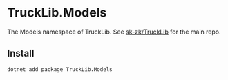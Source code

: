 # TruckLib.Models

The Models namespace of TruckLib. See [sk-zk/TruckLib](https://github.com/sk-zk/TruckLib) for the main repo.

## Install
```sh
dotnet add package TruckLib.Models
```
